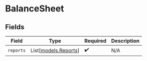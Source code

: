 # BalanceSheet


## Fields

| Field                                        | Type                                         | Required                                     | Description                                  |
| -------------------------------------------- | -------------------------------------------- | -------------------------------------------- | -------------------------------------------- |
| `reports`                                    | List[[models.Reports](../models/reports.md)] | :heavy_check_mark:                           | N/A                                          |